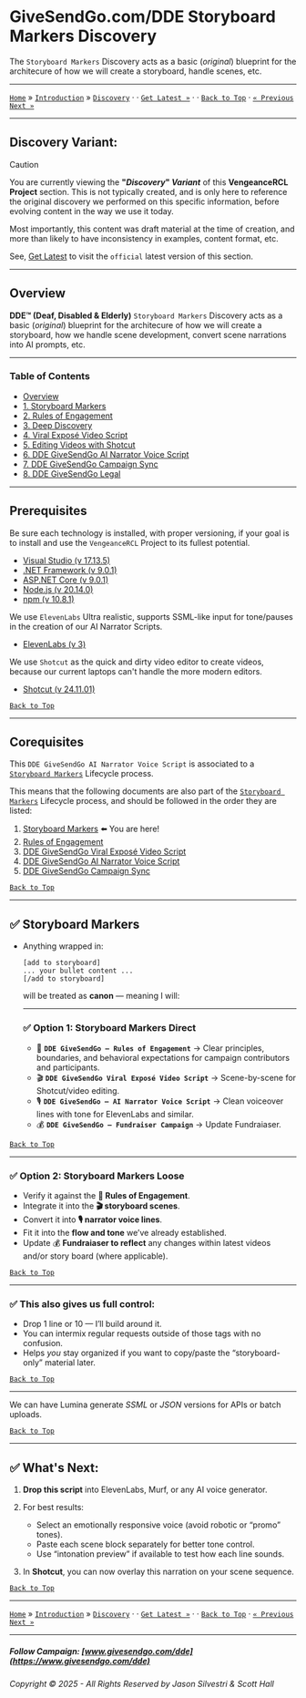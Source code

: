 ﻿# GiveSendGo.com/DDE Storyboard Markers Discovery


 The `Storyboard Markers` Discovery acts as a basic (_original_) blueprint for the architecure of how we will create a storyboard, handle scenes, etc.

---

[`Home`](../../README.md) » [`Introduction`](../ReadMe.md) » [`Discovery`](./ReadMe.md) · · [`Get Latest »`](../Official/StoryboardMarkers.md) · · [`Back to Top`](#table-of-contents) · [`« Previous`](./StoryboardMarkers.md) [`Next »`](./RulesofEngagement.md)

---

## **Discovery Variant:**

> [!CAUTION]
> You are currently viewing the **"_Discovery_" _Variant_** of this **VengeanceRCL Project** section. This is not typically created, and is only here to reference the original discovery we performed on this specific information, before evolving content in the way we use it today.
> 
> Most importantly, this content was draft material at the time of creation, and more than likely to have inconsistency in examples, content format, etc.
>
> See, [Get Latest](../Official/StoryboardMarkers.md) to visit the `official` latest version of this section.

---

## **Overview**


**DDE™ (Deaf, Disabled & Elderly)** `Storyboard Markers` Discovery acts as a basic (_original_) blueprint for the architecure of how we will create a storyboard, how we handle scene development, convert scene narrations into AI prompts, etc.

---

### Table of Contents

- [Overview](#overview)
- [1. Storyboard Markers](./docs/Discovery/StoryboardMarkers.md)
- [2. Rules of Engagement](./docs/Discovery/RulesofEngagement.md)
- [3. Deep Discovery](./docs/Discovery/DeepDiscovery.md)
- [4. Viral Exposé Video Script](./docs/Discovery/ViralExposeVideoScript.md)
- [5. Editing Videos with Shotcut](./docs/Discovery/EditingVideoswithShotcut.md)
- [6. DDE GiveSendGo AI Narrator Voice Script](./docs/Discovery/DdeGiveSendGoAiNarratorVoiceScript.md)
- [7. DDE GiveSendGo Campaign Sync](./docs/Discovery/DdeGiveSendGoCampaignSync.md)
- [8. DDE GiveSendGo Legal](./docs/Discovery/DdeGiveSendGoLegal.md)

---


## **Prerequisites**

Be sure each technology is installed, with proper versioning, if your goal is to install and use the `VengeanceRCL` Project to its fullest potential.

- [Visual Studio (v 17.13.5)](https://github.com/JasonSilvestri/JSopX.BridgeTooFar/tree/master/JSopX.BridgeTooFar/DocsOpenX/Technologies/#visual-studio)
- [.NET Framework (v 9.0.1)](https://github.com/JasonSilvestri/JSopX.BridgeTooFar/tree/master/JSopX.BridgeTooFar/DocsOpenX/Technologies/#net-framework)
- [ASP.NET Core (v 9.0.1)](https://github.com/JasonSilvestri/JSopX.BridgeTooFar/tree/master/JSopX.BridgeTooFar/DocsOpenX/Technologies/#aspnet-core)
- [Node.js (v 20.14.0)](https://github.com/JasonSilvestri/JSopX.BridgeTooFar/tree/master/JSopX.BridgeTooFar/DocsOpenX/Technologies/#node)
- [npm (v 10.8.1)](https://github.com/JasonSilvestri/JSopX.BridgeTooFar/tree/master/JSopX.BridgeTooFar/DocsOpenX/Technologies/#npm)

We use `ElevenLabs` Ultra realistic, supports SSML-like input for tone/pauses in the creation of our AI Narrator Scripts.
 
- [ElevenLabs (v 3)](https://www.elevenlabs.io)

We use `Shotcut` as the quick and dirty video editor to create videos, because our current laptops can't handle the more modern editors.

- [Shotcut (v 24.11.01)](https://shotcut.org/download/)
 
[`Back to Top`](#table-of-contents)

---

## Corequisites

This `DDE GiveSendGo AI Narrator Voice Script` is associated to a [`Storyboard Markers`](./docs/Discovery/StoryboardMarkers.md) Lifecycle process.

This means that the following documents are also part of the  [`Storyboard Markers`](./docs/Discovery/StoryboardMarkers.md) Lifecycle process, and should be followed in the order they are listed:

1. [Storyboard Markers](./docs/Discovery/StoryboardMarkers.md)  ⬅️ You are here!
2. [Rules of Engagement](./docs/Discovery/RulesofEngagement.md)
3. [DDE GiveSendGo Viral Exposé Video Script](./docs/Discovery/ViralExposeVideoScript.md) 
4. [DDE GiveSendGo AI Narrator Voice Script](./docs/Discovery/DdeGiveSendGoAiNarratorVoiceScript.md)
5. [DDE GiveSendGo Campaign Sync](./docs/Discovery/DdeGiveSendGoCampaignSync.md)


[`Back to Top`](#table-of-contents)

---

## ✅ **Storyboard Markers**

* Anything wrapped in:

  ```
  [add to storyboard]
  ... your bullet content ...
  [/add to storyboard]
  ```

  will be treated as **canon** — meaning I will:
 
  ---

  ### ✅ **Option 1: Storyboard Markers Direct**
 
 
  * 🧭 **`DDE GiveSendGo – Rules of Engagement`** → Clear principles, boundaries, and behavioral expectations for campaign contributors and participants.
  * 🎬 **`DDE GiveSendGo Viral Exposé Video Script`** → Scene-by-scene for Shotcut/video editing.
  * 🎙️ **`DDE GiveSendGo – AI Narrator Voice Script`** → Clean voiceover lines with tone for ElevenLabs and similar.
  * 💰 **`DDE GiveSendGo – Fundraiser Campaign`** → Update Fundraiaser.

[`Back to Top`](#table-of-contents)

---

### ✅ **Option 2: Storyboard Markers Loose**
  
  * Verify it against the **🧭 Rules of Engagement**.
  * Integrate it into the **🎬 storyboard scenes**.
  * Convert it into **🎙️ narrator voice lines**.
  * Fit it into the **flow and tone** we’ve already established.
  * Update 💰 **Fundraiaser to reflect** any changes within latest videos and/or story board (where applicable).

[`Back to Top`](#table-of-contents)

---

### ✅ **This also gives us full control**:

- Drop 1 line or 10 — I’ll build around it.
- You can intermix regular requests outside of those tags with no confusion.
- Helps *you* stay organized if you want to copy/paste the “storyboard-only” material later.

[`Back to Top`](#table-of-contents)

---

We can have Lumina generate *SSML* or *JSON* versions for APIs or batch uploads.

[`Back to Top`](#table-of-contents)

---

## ✅ What's Next:

1. **Drop this script** into ElevenLabs, Murf, or any AI voice generator.
2. For best results:

   * Select an emotionally responsive voice (avoid robotic or “promo” tones).
   * Paste each scene block separately for better tone control.
   * Use “intonation preview” if available to test how each line sounds.
3. In **Shotcut**, you can now overlay this narration on your scene sequence.

[`Back to Top`](#table-of-contents)

---

[`Home`](../../README.md) » [`Introduction`](../ReadMe.md) » [`Discovery`](./ReadMe.md) · · [`Get Latest »`](../Official/StoryboardMarkers.md) · · [`Back to Top`](#table-of-contents) · [`« Previous`](./StoryboardMarkers.md) [`Next »`](./RulesofEngagement.md)

---

##### Follow Campaign: [www.givesendgo.com/dde](https://www.givesendgo.com/dde)

###### Copyright © 2025 - All Rights Reserved by Jason Silvestri & Scott Hall
